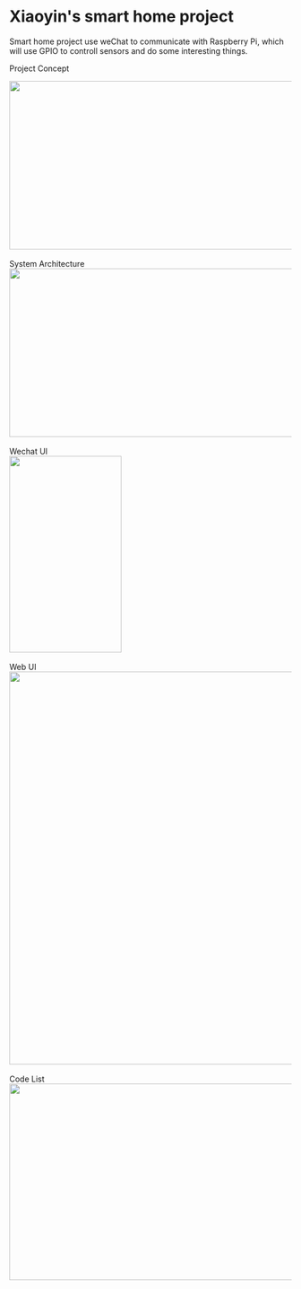 # Xiaoyin's smart home project

Smart home project use weChat to communicate with Raspberry Pi, which will use GPIO to controll sensors and do some interesting things.

Project Concept
<div align=left><img width="550" height="300" src="https://raw.githubusercontent.com/lxyoutlook/smarthome/master/common/images/concept.png"/></div>
<br>
System Architecture
<div align=left><img width="550" height="300" src="https://raw.githubusercontent.com/lxyoutlook/smarthome/master/common/images/architecuture.png"/></div>
<br>
Wechat UI
<div align=left><img width="200" height="350" src="https://raw.githubusercontent.com/lxyoutlook/smarthome/master/common/images/wechatUI.png"/></div>
<br>
Web UI
<div align=left><img width="600" height="700" src="https://raw.githubusercontent.com/lxyoutlook/smarthome/master/common/images/WebUI.png"/></div>
<br>
Code List
<div align=left><img width="700" height="350" src="https://raw.githubusercontent.com/lxyoutlook/smarthome/master/common/images/codelist.png"/></div>
<br>





